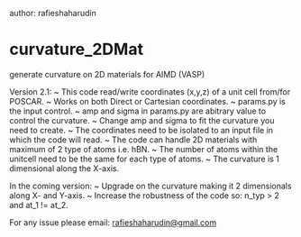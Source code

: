 author: rafieshaharudin

# curvature_2DMat
generate curvature on 2D materials for AIMD (VASP)

Version 2.1:
  ~ This code read/write coordinates (x,y,z) of a unit cell from/for POSCAR.
  ~ Works on both Direct or Cartesian coordinates.
  ~ params.py is the input control.
  ~ amp and sigma in params.py are abitrary value to control the curvature.
  ~ Change amp and sigma to fit the curvature you need to create.
  ~ The coordinates need to be isolated to an input file in which the code will read.
  ~ The code can handle 2D materials with maximum of 2 type of atoms i.e. hBN.
  ~ The number of atoms within the unitcell need to be the same for each type of atoms.
  ~ The curvature is 1 dimensional along the X-axis.

In the coming version:
  ~ Upgrade on the curvature making it 2 dimensionals along X- and Y-axis.
  ~ Increase the robustness of the code so: n_typ > 2 and at_1 != at_2.
  
For any issue please email:
rafieshaharudin@gmail.com
